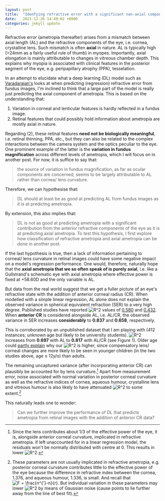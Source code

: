 ```yaml
---
layout: post
title:  "Idenfying refractive error with a significant non-axial component"
date:   2021-12-26 14:49:02 +0000
categories: jekyll update
---
```

Refractive error (ametropia thereafter) arises from a mismatch between axial length (AL) and the refractive components of the eye, i.e. cornea, crystalline lens. Such mismatch is often **axial** in nature. AL is typically high (>24mm as a fairly useful rule of thumb) in myopes. Importantly, axial elongation is mainly attributable to changes in vitreous chamber depth. This explains why myopia is associated with clinical features in the posterior segment of the eye, e.g. peripapillary atrophy (PPA), tesselation.

In an attempt to elucidate what a deep learning (DL) model such as [Varadarajan's](https://iovs.arvojournals.org/article.aspx?articleid=2683803) looks at when predicting (regression) refractive error from fundus images, I'm inclined to think that a large part of the model is really just predicting the axial component of ametropia. This is based on the understanding that: 
1. Variation in corneal and lenticular features is hardly reflected in a fundus image.
2. Retinal features that could possibly hold information about ametropia are mostly axial in nature.

Regarding (2), these retinal features **need not be biologically meaningful**, i.e. retinal thinning, PPA, etc., but they can also be related to the complex interactions between the camera system and the optics peculiar to the eye. One prominent example of the latter is the **variation in fundus magnification** across different levels of ametropia, which I will focus on in another post. For now, it is suffice to say that: 
> the source of variation in fundus magnification, as far as ocular components are concerned, seems to be largely attributable to AL rather than cornea/ lens curvature.

Therefore, we can hypothesise that:
> DL should at least be as good at predicting AL from fundus images as it is at predictng ametropia.

By extension, this also implies that:
> DL is not as good at predicting ametropia with a significant contribution from the anterior refractive components of the eye as it is at predicting axial ametropia. To test this hypothesis, I first explore how classification of refractive ametropia and axial ametropia can be done in another post.

If the last hypothesis is true, then a lack of information pertaining to corneal/ lens curvature in retinal images could have some negative impact on a model's regression performance. One would, therefore, naturally hope that the **axial ametropia that we so often speak of is purely axial**, i.e. like a Gullstrand's schematic eye with axial ametropia where effective power is fixed at +58.60D and the only variable is AL.   

But data from the real world suggest that we get a fuller picture of an eye's refractive state with the addition of anterior corneal radius (CR). When modelled with a simple linear regression, AL alone does not explain the observed variance in spherical equivalent refraction (SER) to a very high degree. Published studies have reported <img src="https://latex.codecogs.com/svg.image?R^2" title="R^2" /> values of [0.580](https://journals.lww.com/optvissci/Abstract/1994/09000/Role_of_the_Axial_Length_Corneal_Radius_Ratio_in.5.aspx) and [0.432](https://journals.plos.org/plosone/article/file?id=10.1371/journal.pone.0111766&type=printable). When **anterior CR** is considered alongside AL, i.e. AL/CR, the observed variance in SER increases **considerably** to **0.837** and **0.658**, respectively.

This is corroborated by an unpublished dataset that I am playing with (412 instances; unknown age but likely to be university students). <img src="https://latex.codecogs.com/svg.image?R^2" title="R^2" /> increases from **0.697** with AL to **0.817** with AL/CR (see Figure 1). Older age could [partly explain](https://iovs.arvojournals.org/article.aspx?articleid=2183169) why our <img src="https://latex.codecogs.com/svg.image?R^2" title="R^2" />  is higher, since compensatory lens/ corneal changes are more likely to be seen in younger children (in the two studies above, age ≤ 12y/o) than adults. 

The remaining uncaptured variance (after incorporating anterior CR) can plausibly be accounted for by lens curvature.[^1] Apart from measurement error, noise associated with normal variation in posterior corneal curvature as well as the refractive indices of cornea, aqueous humour, crystalline lens and vitreous humour is also likely to have attenuated <img src="https://latex.codecogs.com/svg.image?R^2" title="R^2" /> to some extent.[^2]

This naturally leads one to wonder:
> Can we further improve the performance of DL that predicts ametropia from retinal images with the addition of anterior CR data?

[^1]: Since the lens contributes about 1/3 of the effective power of the eye, it is, alongside anterior corneal curvature, implicated in refractive ametropia. if left unaccounted for in a linear regression model, the residuals won't be normally distributed with centre at 0. This results in lower <img src="https://latex.codecogs.com/svg.image?R^2" title="R^2" />.
[^2]: These parameters are not usually implicated in refractive ametropia, e.g. posterior corneal curvature contributes little to the effective power of the eye because the difference in refractive index between the cornea, 1.376, and aqueous humour, 1.336, is small. And recall that <img src="https://latex.codecogs.com/svg.image?F&space;=&space;\frac{n^{'}-n}{r}&space;" title="F = \frac{n^{'}-n}{r} " />. But individual variation in these parameters may lower <img src="https://latex.codecogs.com/svg.image?R^2" title="R^2" /> by means of Gaussian noise (cause points to lie further away from the line of best fit).
